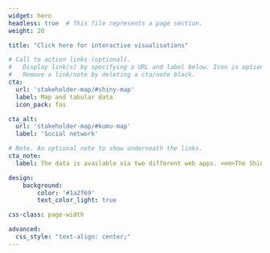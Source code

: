```yaml
---
widget: hero
headless: true  # This file represents a page section.
weight: 20

title: "Click here for interactive visualisations"

# Call to action links (optional).
#   Display link(s) by specifying a URL and label below. Icon is optional for `cta`.
#   Remove a link/note by deleting a cta/note block.
cta:
  url: 'stakeholder-map/#shiny-map'
  label: Map and tabular data
  icon_pack: fas

cta_alt:
  url: 'stakeholder-map/#kumu-map'
  label: 'Social network'

# Note. An optional note to show underneath the links.
cta_note:
  label: The data is available via two different web apps. <em>The Shiny app</em> allows one to navigate through the data via an interactive <u>map</u>, showing the location of projects, people, and training. It also facilitates access to the raw data in <u>tabular format</u> that is searchable and sortable. <em>Kumu</em> offers insights into the connection between elements in the database via a <u>social network graph</u>.

design:
    background:
        color: '#1a2f69'
        text_color_light: true

css-class: page-width

advanced:
  css_style: "text-align: center;"
---
```



